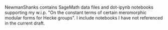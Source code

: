 NewmanShanks contains SageMath data files and dot-ipynb notebooks supporting my w.i.p. "On the constant terms of certain meromorphic modular forms for Hecke groups". I include notebooks I have not referenced in the current draft.
